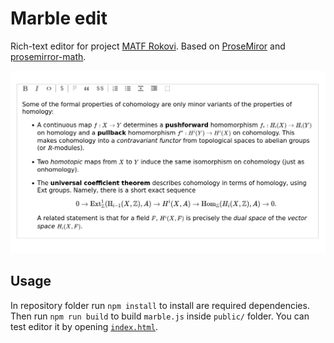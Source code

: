 # Marble edit

Rich-text editor for project [MATF Rokovi](https://rokovi.ubavic.rs). Based on [ProseMiror](https://prosemirror.net/) and [prosemirror-math](https://github.com/benrbray/prosemirror-math).

![Screenshot](./screenshot.png)

## Usage

In repository folder run `npm install` to install are required dependencies. Then run `npm run build` to build `marble.js` inside `public/` folder. You can test editor it by opening [`index.html`](./public/index.html).
